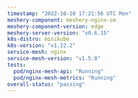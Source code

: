 ```yaml
---
timestamp: "2022-10-10 17:21:56 UTC Mon"
meshery-component: meshery-nginx-sm
meshery-component-version: edge
meshery-server-version: "v0.6.15"
k8s-distro: minikube
k8s-version: "v1.22.2"
service-mesh: nginx
service-mesh-version: "v1.5.0"
tests:
  pod/nginx-mesh-api: "Running"
  pod/nginx-mesh-metrics: "Running"
overall-status: "passing"
---
```

